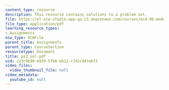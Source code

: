 ```yaml
---
content_type: resource
description: This resource contains solutions to a problem set.
file: https://ol-ocw-studio-app-qa.s3.amazonaws.com/courses/esd-86-models-data-and-inference-for-socio-technical-systems-spring-2007/c23c9b90693957b6eb12c742c947e6f3_ps3_sol.pdf
file_type: application/pdf
learning_resource_types:
- Assignments
ocw_type: OCWFile
parent_title: Assignments
parent_type: CourseSection
resourcetype: Document
title: ps3_sol.pdf
uid: c23c9b90-6939-57b6-eb12-c742c947e6f3
video_files:
  video_thumbnail_file: null
video_metadata:
  youtube_id: null
---
```

